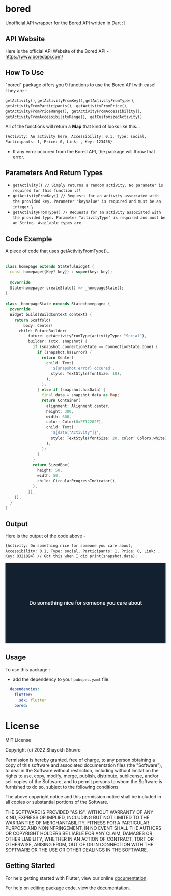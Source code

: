 # bored

Unofficial API wrapper for the Bored API written in Dart  :] 


## API Website

Here is the official API Website of the Bored API -\
https://www.boredapi.com/

## How To Use

"bored" package offers you 9 functions to use the Bored API with ease! They are -

`getActivity()`, `getActivityFromKey()`, `getActivityFromType()`, `getActivityFromParticipants()`, ` getActivityFromPrice()`, `getActivityFromPriceRange()`, ` getActivityFromAccessibility()`, `getActivityFromAccessibilityRange()`, ` getCustomizedActivity()`

All of the functions will return a **Map** that kind of looks like this...

```{Activity: An activity here, Accessibility: 0.1, Type: social, Participants: 1, Price: 0, Link: , Key: 123456}```

* If any error occured from the Bored API, the package will throw that error.

## Parameters And Return Types

* ```getActivity() // Simply returns a random activity. No parameter is required for this function :)```\
* ```getActivityFromKey() // Requests for an activity associated with the provided key. Parameter "keyValue" is required and must be an integer.```\
* ```getActivityFromType() // Requests for an activity associated with the provided type. Parameter "activityType" is required and must be an String. Available types are ```



## Code Example

A piece of code that uses getActivityFromType()...

```dart

class homepage extends StatefulWidget {
  const homepage({Key? key}) : super(key: key);

  @override
  State<homepage> createState() => _homepageState();
}

class _homepageState extends State<homepage> {
  @override
  Widget build(BuildContext context) {
    return Scaffold(
        body: Center(
      child: FutureBuilder(
          future: getActivityFromType(activityType: "Social"),
          builder: (ctx, snapshot) {
            if (snapshot.connectionState == ConnectionState.done) {
              if (snapshot.hasError) {
                return Center(
                  child: Text(
                    '${snapshot.error} occured',
                    style: TextStyle(fontSize: 18),
                  ),
                );
              } else if (snapshot.hasData) {
                final data = snapshot.data as Map;
                return Container(
                  alignment: Alignment.center,
                  height: 300,
                  width: 600,
                  color: Color(0xFF12202F),
                  child: Text(
                    '${data["Activity"]}',
                    style: TextStyle(fontSize: 20, color: Colors.white),
                  ),
                );
              }
            }
            return SizedBox(
              height: 50,
              width: 50,
              child: CircularProgressIndicator(),
            );
          }),
    ));
  }
}

```


## Output

Here is the output of the code above -

```
{Activity: Do something nice for someone you care about, Accessibility: 0.1, Type: social, Participants: 1, Price: 0, Link: , Key: 8321894} // Got this when I did print(snapshot.data);
```

<img src="https://raw.githubusercontent.com/ShayokhShorfuddin/bored/master/activity.png" />


## Usage

To use this package :

* add the dependency to your `pubspec.yaml` file.

```yaml
  dependencies:
    flutter:
      sdk: flutter
    bored:
```


# License
MIT License

Copyright (c) 2022 Shayokh Shuvro

Permission is hereby granted, free of charge, to any person obtaining a copy
of this software and associated documentation files (the "Software"), to deal
in the Software without restriction, including without limitation the rights
to use, copy, modify, merge, publish, distribute, sublicense, and/or sell
copies of the Software, and to permit persons to whom the Software is
furnished to do so, subject to the following conditions:

The above copyright notice and this permission notice shall be included in all
copies or substantial portions of the Software.

THE SOFTWARE IS PROVIDED "AS IS", WITHOUT WARRANTY OF ANY KIND, EXPRESS OR
IMPLIED, INCLUDING BUT NOT LIMITED TO THE WARRANTIES OF MERCHANTABILITY,
FITNESS FOR A PARTICULAR PURPOSE AND NONINFRINGEMENT. IN NO EVENT SHALL THE
AUTHORS OR COPYRIGHT HOLDERS BE LIABLE FOR ANY CLAIM, DAMAGES OR OTHER
LIABILITY, WHETHER IN AN ACTION OF CONTRACT, TORT OR OTHERWISE, ARISING FROM,
OUT OF OR IN CONNECTION WITH THE SOFTWARE OR THE USE OR OTHER DEALINGS IN THE
SOFTWARE.



## Getting Started

For help getting started with Flutter, view our online [documentation](https://flutter.io/).

For help on editing package code, view the [documentation](https://flutter.io/developing-packages/).
